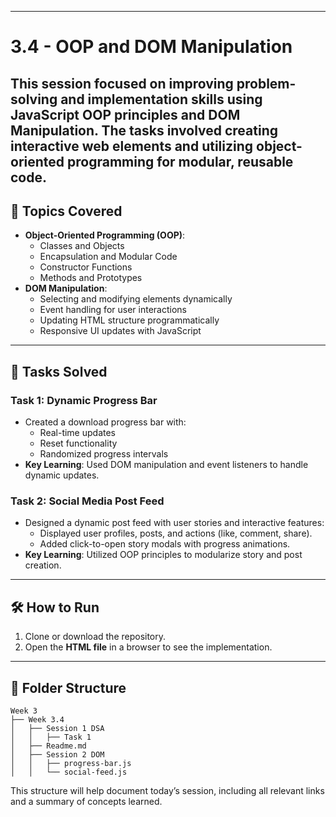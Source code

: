 
---
# **3.4 - OOP and DOM Manipulation**

This session focused on improving problem-solving and implementation skills using **JavaScript OOP principles** and **DOM Manipulation**. The tasks involved creating interactive web elements and utilizing object-oriented programming for modular, reusable code.
---

## **📂 Topics Covered**

- **Object-Oriented Programming (OOP)**:
  - Classes and Objects
  - Encapsulation and Modular Code
  - Constructor Functions
  - Methods and Prototypes
- **DOM Manipulation**:
  - Selecting and modifying elements dynamically
  - Event handling for user interactions
  - Updating HTML structure programmatically
  - Responsive UI updates with JavaScript

---

## **📝 Tasks Solved**

### **Task 1: Dynamic Progress Bar**

- Created a download progress bar with:
  - Real-time updates
  - Reset functionality
  - Randomized progress intervals
- **Key Learning**: Used DOM manipulation and event listeners to handle dynamic updates.

### **Task 2: Social Media Post Feed**

- Designed a dynamic post feed with user stories and interactive features:
  - Displayed user profiles, posts, and actions (like, comment, share).
  - Added click-to-open story modals with progress animations.
- **Key Learning**: Utilized OOP principles to modularize story and post creation.

---

## **🛠️ How to Run**

1. Clone or download the repository.
2. Open the **HTML file** in a browser to see the implementation.

---

## **📂 Folder Structure**

```plaintext
Week 3
├── Week 3.4
│   ├── Session 1 DSA
│   │   ├── Task 1
│   ├── Readme.md
│   ├── Session 2 DOM
│   │   ├── progress-bar.js
│   │   └── social-feed.js
```

This structure will help document today’s session, including all relevant links and a summary of concepts learned.
